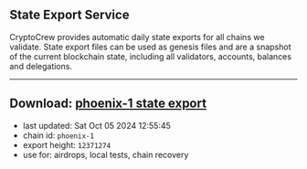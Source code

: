 ## State Export Service
CryptoCrew provides automatic daily state exports for all chains we validate. State export files can be used as genesis files and are a snapshot of the current blockchain state, including all validators, accounts, balances and delegations.

---
**Download: [phoenix-1 state export](https://dl-eu2.ccvalidators.com/SERVICE/terra2/phoenix-1_export_12371274.json)**
---

- last updated: Sat Oct 05 2024 12:55:45
- chain id: `phoenix-1`
- export height: `12371274`
- use for: airdrops, local tests, chain recovery
